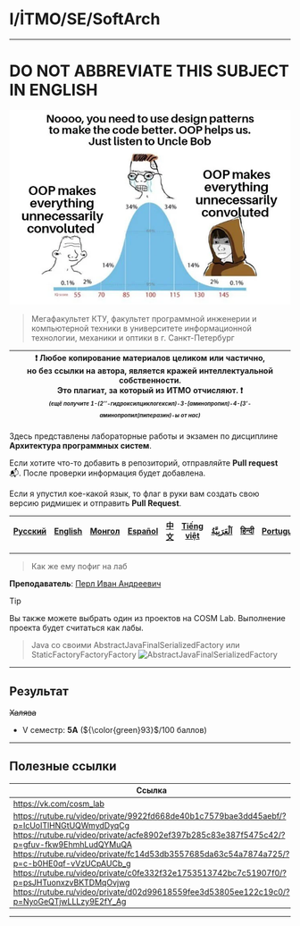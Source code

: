 # I/İTMO/SE/SoftArch

---
# DO NOT ABBREVIATE THIS SUBJECT IN ENGLISH
![Design patterns](/img/memes/design-patterns-are-a-solution-to-the-problem-oop-itself.jpg)
> Мегафакультет КТУ, факультет программной инженерии и компьютерной техники в университете информационной технологии, механики и оптики в г. Санкт-Петербург

| :exclamation: <b>Любое копирование материалов целиком или частично,<br>но без ссылки на автора, является кражей интеллектуальной собственности.<br>Это плагиат, за который из ИТМО отчисляют.</b> :exclamation:<br><sub><sup><i>(ещё получите 1-(2’’-гидроксилциклогексил)-3-[аминопропил]-4-[3’-аминопропил]пиперазин)-ы от нас)</sup></sub></b> |
|---------------------------------------------------------------------------------------------------------------------------------------------------------------------------------------------------------------------------------------------------------------------------------------------------------------------------------------------------|

Здесь представлены лабораторные работы и экзамен по дисциплине **Архитектура программных систем**.

Если хотите что-то добавить в репозиторий, отправляйте **Pull request** :mailbox_with_mail:. После проверки информация будет добавлена.

Если я упустил кое-какой язык, то флаг в руки вам создать свою версию ридмишек и отправить **Pull Request**.

| [<strong>Русский</strong>](https://github.com/XVIIStarPlatinum/itmo/blob/master/Software%20Engineering/Software%20Architecture/README.md) | [<strong>English</strong>](https://github.com/XVIIStarPlatinum/itmo/blob/master/Software%20Engineering/Software%20Architecture/.docs/README_EN.md) | [<strong>Монгол</strong>](https://github.com/XVIIStarPlatinum/itmo/blob/master/Software%20Engineering/Software%20Architecture/.docs/README_MN.md) | [<strong>Español</strong>](https://github.com/XVIIStarPlatinum/itmo/blob/master/Software%20Engineering/Software%20Architecture/.docs/README_ES.md) | [<strong>中文</strong>](https://github.com/XVIIStarPlatinum/itmo/blob/master/Software%20Engineering/Software%20Architecture/.docs/README_CN.md) | [<strong>Tiếng việt</strong>](https://github.com/XVIIStarPlatinum/itmo/blob/master/Software%20Engineering/Software%20Architecture/.docs/README_VN.md) | [<strong><p dir="rtl" lang="ar">اَلْعَرَبِيَّةُ</p></strong>](https://github.com/XVIIStarPlatinum/itmo/blob/master/Software%20Engineering/Software%20Architecture/.docs/README_AR.md) | [<strong>हिन्दी</strong>](https://github.com/XVIIStarPlatinum/itmo/blob/master/Software%20Engineering/Software%20Architecture/.docs/README_IN.md) | [<strong>Português</strong>](https://github.com/XVIIStarPlatinum/itmo/blob/master/Software%20Engineering/Software%20Architecture/.docs/README_PT.md) |
|-------------------------------------------------------------------------------------------------------------------------------------------|----------------------------------------------------------------------------------------------------------------------------------------------------|---------------------------------------------------------------------------------------------------------------------------------------------------|----------------------------------------------------------------------------------------------------------------------------------------------------|-----------------------------------------------------------------------------------------------------------------------------------------------|-------------------------------------------------------------------------------------------------------------------------------------------------------|---------------------------------------------------------------------------------------------------------------------------------------------------------------------------------------|---------------------------------------------------------------------------------------------------------------------------------------------------|------------------------------------------------------------------------------------------------------------------------------------------------------|

---
> Как же ему пофиг на лаб

**Преподаватель**: [Перл Иван Андреевич](https://my.itmo.ru/persons/129448)

> [!TIP]
> Вы также можете выбрать один из проектов на COSM Lab. Выполнение проекта будет считаться как лабы.

> Java со своими AbstractJavaFinalSerializedFactory или StaticFactoryFactoryFactory
> ![AbstractJavaFinalSerializedFactory](/img/memes/steampunk-city-with-lot-factories-airships-city-is-built-river-there-are-bridges-cranes-everywhere_14117-447895.png)

---

## Результат
<s>Халява</s>
- V семестр: **5A** (${\color{green}93}$/100 баллов)

---

## Полезные ссылки <a name="links"></a>
| Ссылка                                                                                                                                                                                                                                                                                                                                                                                                                                                                                           | Описание                                         |
|--------------------------------------------------------------------------------------------------------------------------------------------------------------------------------------------------------------------------------------------------------------------------------------------------------------------------------------------------------------------------------------------------------------------------------------------------------------------------------------------------|--------------------------------------------------|
| https://vk.com/cosm_lab                                                                                                                                                                                                                                                                                                                                                                                                                                                                          | COSM Lab                                         |
| https://rutube.ru/video/private/9922fd668de40b1c7579bae3dd45aebf/?p=IcUoITlHNGtUQWmydDyqCg <br> https://rutube.ru/video/private/acfe8902ef397b285c83e387f5475c42/?p=gfuv-fkw9EhmhLudQYMuQA <br> https://rutube.ru/video/private/fc14d53db3557685da63c54a7874a725/?p=c-b0HE0qf-vVzUCpAUCb_g <br> https://rutube.ru/video/private/c0fe332f32e1753513742bc7c51907f0/?p=psJHTuonxzvBKTDMqOvjwg <br> https://rutube.ru/video/private/d02d99618559fee3d53805ee122c19c0/?p=NyoGeQTjwLLLzy9E2fY_Ag <br>  | Записи лекции 2024 года (неокончательный список) |

---